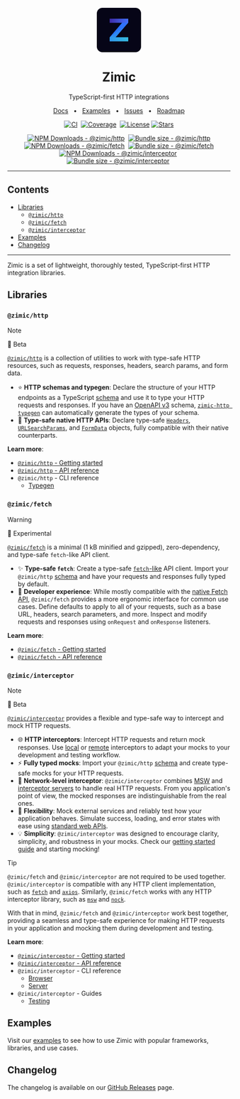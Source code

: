 <p align="center">
  <img src="./docs/zimic.png" align="center" width="100px" height="100px">
</p>

<h1 align="center">
  Zimic
</h1>

<p align="center">
  TypeScript-first HTTP integrations
</p>

<p align="center">
  <a href="https://github.com/zimicjs/zimic/wiki">Docs</a>
  <span>&nbsp;&nbsp;•&nbsp;&nbsp;</span>
  <a href="#examples">Examples</a>
  <span>&nbsp;&nbsp;•&nbsp;&nbsp;</span>
  <a href="https://github.com/zimicjs/zimic/issues">Issues</a>
  <span>&nbsp;&nbsp;•&nbsp;&nbsp;</span>
  <a href="https://github.com/orgs/zimicjs/projects/1/views/5">Roadmap</a>
</p>

<div align="center">

[![CI](https://github.com/zimicjs/zimic/actions/workflows/ci.yaml/badge.svg?branch=canary)](https://github.com/zimicjs/zimic/actions/workflows/ci.yaml)&nbsp;
[![Coverage](https://img.shields.io/badge/Coverage-100%25-31C654?labelColor=353C43)](https://github.com/zimicjs/zimic/actions)&nbsp;
[![License](https://img.shields.io/github/license/zimicjs/zimic?color=0E69BE&label=License&labelColor=353C43)](https://github.com/zimicjs/zimic/blob/canary/LICENSE.md)
[![Stars](https://img.shields.io/github/stars/zimicjs/zimic)](https://github.com/zimicjs/zimic)

[![NPM Downloads - @zimic/http](https://img.shields.io/npm/dm/@zimic/http?style=flat&logo=npm&color=0E69BE&label=%20%40zimic%2Fhttp&labelColor=353C43)](https://www.npmjs.com/package/@zimic/http)&nbsp;
[![Bundle size - @zimic/http](https://badgen.net/bundlephobia/minzip/@zimic/http?color=0E69BE&labelColor=353C43&label=@zimic/http%20min%20gzip)](https://bundlephobia.com/package/@zimic/http)<br />
[![NPM Downloads - @zimic/fetch](https://img.shields.io/npm/dm/@zimic/fetch?style=flat&logo=npm&color=0E69BE&label=%20%40zimic%2Ffetch&labelColor=353C43)](https://www.npmjs.com/package/@zimic/fetch)&nbsp;
[![Bundle size - @zimic/fetch](https://badgen.net/bundlephobia/minzip/@zimic/fetch?color=0E69BE&labelColor=353C43&label=@zimic/fetch%20min%20gzip)](https://bundlephobia.com/package/@zimic/fetch)<br />
[![NPM Downloads - @zimic/interceptor](https://img.shields.io/npm/dm/@zimic/interceptor?style=flat&logo=npm&color=0E69BE&label=%20%40zimic%2Finterceptor&labelColor=353C43)](https://www.npmjs.com/package/@zimic/interceptor)&nbsp;
[![Bundle size - @zimic/interceptor](https://badgen.net/bundlephobia/minzip/@zimic/interceptor?color=0E69BE&labelColor=353C43&label=@zimic/interceptor%20min%20gzip)](https://bundlephobia.com/package/@zimic/interceptor)&nbsp;

</div>

---

## Contents <!-- omit from toc -->

- [Libraries](#libraries)
  - [`@zimic/http`](#zimichttp)
  - [`@zimic/fetch`](#zimicfetch)
  - [`@zimic/interceptor`](#zimicinterceptor)
- [Examples](#examples)
- [Changelog](#changelog)

---

Zimic is a set of lightweight, thoroughly tested, TypeScript-first HTTP integration libraries.

## Libraries

### `@zimic/http`

> [!NOTE]
>
> :seedling: Beta

[`@zimic/http`](./packages/zimic-http) is a collection of utilities to work with type-safe HTTP resources, such as
requests, responses, headers, search params, and form data.

- :star: **HTTP schemas and typegen**: Declare the structure of your HTTP endpoints as a TypeScript
  [schema](https://github.com/zimicjs/zimic/wiki/api‐zimic‐http‐schemas) and use it to type your HTTP requests and
  responses. If you have an [OpenAPI v3](https://swagger.io/specification) schema,
  [`zimic-http typegen`](https://github.com/zimicjs/zimic/wiki/cli‐zimic‐typegen) can automatically generate the types
  of your schema.
- :pushpin: **Type-safe native HTTP APIs**: Declare type-safe
  [`Headers`](https://github.com/zimicjs/zimic/wiki/api‐zimic‐http#httpheaders),
  [`URLSearchParams`](https://github.com/zimicjs/zimic/wiki/api‐zimic‐http#httpsearchparams), and
  [`FormData`](https://github.com/zimicjs/zimic/wiki/api‐zimic‐http#httpformdata) objects, fully compatible with their
  native counterparts.

**Learn more**:

- [`@zimic/http` - Getting started](https://github.com/zimicjs/zimic/wiki/getting‐started‐http)
- [`@zimic/http` - API reference](https://github.com/zimicjs/zimic/wiki/api‐zimic‐http)
- `@zimic/http` - CLI reference
  - [Typegen](https://github.com/zimicjs/zimic/wiki/cli‐zimic‐typegen)

### `@zimic/fetch`

> [!WARNING]
>
> :construction: Experimental

[`@zimic/fetch`](./packages/zimic-fetch) is a minimal (1 kB minified and gzipped), zero-dependency, and type-safe
`fetch`-like API client.

- :sparkles: **Type-safe `fetch`**: Create a type-safe
  [`fetch`-like](https://developer.mozilla.org/docs/Web/API/Fetch_API) API client. Import your `@zimic/http`
  [schema](https://github.com/zimicjs/zimic/wiki/api‐zimic‐http‐schemas) and have your requests and responses fully
  typed by default.
- :muscle: **Developer experience**: While mostly compatible with the
  [native Fetch API](https://developer.mozilla.org/docs/Web/API/Fetch_API), `@zimic/fetch` provides a more ergonomic
  interface for common use cases. Define defaults to apply to all of your requests, such as a base URL, headers, search
  parameters, and more. Inspect and modify requests and responses using `onRequest` and `onResponse` listeners.

**Learn more**:

- [`@zimic/fetch` - Getting started](https://github.com/zimicjs/zimic/wiki/getting‐started‐fetch)
- [`@zimic/fetch` - API reference](https://github.com/zimicjs/zimic/wiki/api‐zimic‐fetch)

### `@zimic/interceptor`

> [!NOTE]
>
> :seedling: Beta

[`@zimic/interceptor`](./packages/zimic-interceptor) provides a flexible and type-safe way to intercept and mock HTTP
requests.

- :globe_with_meridians: **HTTP interceptors**: Intercept HTTP requests and return mock responses. Use
  [local](https://github.com/zimicjs/zimic/wiki/getting‐started#local-http-interceptors) or
  [remote](https://github.com/zimicjs/zimic/wiki/getting‐started#remote-http-interceptors) interceptors to adapt your
  mocks to your development and testing workflow.
- :zap: **Fully typed mocks**: Import your `@zimic/http`
  [schema](https://github.com/zimicjs/zimic/wiki/api‐zimic‐http‐schemas) and create type-safe mocks for your HTTP
  requests.
- :link: **Network-level interceptor**: `@zimic/interceptor` combines [MSW](https://github.com/mswjs/msw) and
  [interceptor servers](https://github.com/zimicjs/zimic/wiki/cli‐zimic‐server) to handle real HTTP requests. From you
  application's point of view, the mocked responses are indistinguishable from the real ones.
- :wrench: **Flexibility**: Mock external services and reliably test how your application behaves. Simulate success,
  loading, and error states with ease using [standard web APIs](https://developer.mozilla.org/docs/Web/API).
- :bulb: **Simplicity**: `@zimic/interceptor` was designed to encourage clarity, simplicity, and robustness in your
  mocks. Check our [getting started guide](https://github.com/zimicjs/zimic/wiki/getting‐started‐interceptor) and
  starting mocking!

> [!TIP]
>
> `@zimic/fetch` and `@zimic/interceptor` are not required to be used together. `@zimic/interceptor` is compatible with
> any HTTP client implementation, such as [`fetch`](https://developer.mozilla.org/en-US/docs/Web/API/Fetch_API) and
> [`axios`](https://www.npmjs.com/package/axios). Similarly, `@zimic/fetch` works with any HTTP interceptor library,
> such as [`msw`](https://www.npmjs.com/package/msw) and [`nock`](https://www.npmjs.com/package/nock).
>
> With that in mind, `@zimic/fetch` and `@zimic/interceptor` work best together, providing a seamless and type-safe
> experience for making HTTP requests in your application and mocking them during development and testing.

**Learn more**:

- [`@zimic/interceptor` - Getting started](https://github.com/zimicjs/zimic/wiki/getting‐started‐interceptor)
- [`@zimic/interceptor` - API reference](https://github.com/zimicjs/zimic/wiki/api‐zimic‐interceptor‐http)
- `@zimic/interceptor` - CLI reference
  - [Browser](https://github.com/zimicjs/zimic/wiki/cli‐zimic‐browser)
  - [Server](https://github.com/zimicjs/zimic/wiki/cli‐zimic‐server)
- `@zimic/interceptor` - Guides
  - [Testing](https://github.com/zimicjs/zimic/wiki/guides‐testing‐interceptor)

## Examples

Visit our [examples](./examples/README.md) to see how to use Zimic with popular frameworks, libraries, and use cases.

## Changelog

The changelog is available on our [GitHub Releases](https://github.com/zimicjs/zimic/releases) page.

